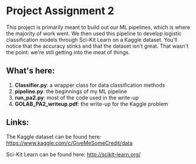 # Project Assignment 2
This project is primarily meant to build out our ML pipelines, which is where the majority of work went. 
We then used this pipeline to develop logistic classification models through Sci-Kit Learn on a Kaggle 
dataset. You'll notice that the accuracy stinks and that the dataset isn't great. That wasn't the point: 
we're still getting into the meat of things. 

## What's here: 
1. __Classifier.py__: a wrapper class for data classification methods
2. __pipeline.py__: the beginnings of my ML pipeline
3. __run_pa2.py__: most of the code used in the write-up
4. __GOLAB_PA2_writeup.pdf__: the write-up for the Kaggle problem

## Links:
The Kaggle dataset can be found here: https://www.kaggle.com/c/GiveMeSomeCredit/data

Sci-Kit Learn can be found here: http://scikit-learn.org/
